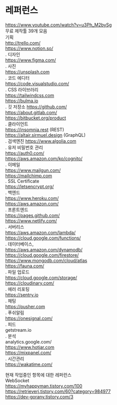 # 레퍼런스 
https://www.youtube.com/watch?v=u3Ph_M2bySg   
무료 제작툴 39개 모음   
기획   
http://trello.com/    
https://www.notion.so/    
.
디자인    
https://www.figma.com/    
.
사진   
https://unsplash.com   
.
코드 에디터  
https://code.visualstudio.com/  
.
CSS 라이브러리  
https://tailwindcss.com  
https://bulma.io  
.
깃 저장소
https://github.com/  
https://about.gitlab.com/  
https://bitbucket.org/product  
.
클라이언트  
https://insomnia.rest  (REST)  
https://altair.sirmuel.design (GraphQL)   
.
검색엔진
https://www.algolia.com  
.
유저 비밀번호 관리  
https://auth0.com/  
https://aws.amazon.com/ko/cognito/  
.
이메일  
https://www.mailgun.com/  
https://mailchimp.com  
.
SSL Certificate  
https://letsencrypt.org/  
.
백엔드  
https://www.heroku.com/  
https://aws.amazon.com/  
.
프론트엔드  
https://pages.github.com/  
https://www.netlify.com/  
.
서버리스  
https://aws.amazon.com/lambda/  
https://cloud.google.com/functions/  
.
데이터베이스,  
https://aws.amazon.com/dynamodb/  
https://cloud.google.com/firestore/  
https://www.mongodb.com/cloud/atlas  
https://fauna.com/  
.
파일 업로드  
https://cloud.google.com/storage/  
https://cloudinary.com/  
.
에러 리포팅  
https://sentry.io  
.
채팅  
https://pusher.com  
.
푸쉬알림  
https://onesignal.com/  
.
피드  
getstream.io  
.
분석  
analytics.google.com/   
https://www.hotjar.com  
https://mixpanel.com/  
.
시간관리  
https://wakatime.com/  


현재 작업중인 항목에 대한 레퍼런스  
WebSocket  
https://myhappyman.tistory.com/100  
https://retrieverj.tistory.com/60?category=984977  
https://dev-gorany.tistory.com/3  
